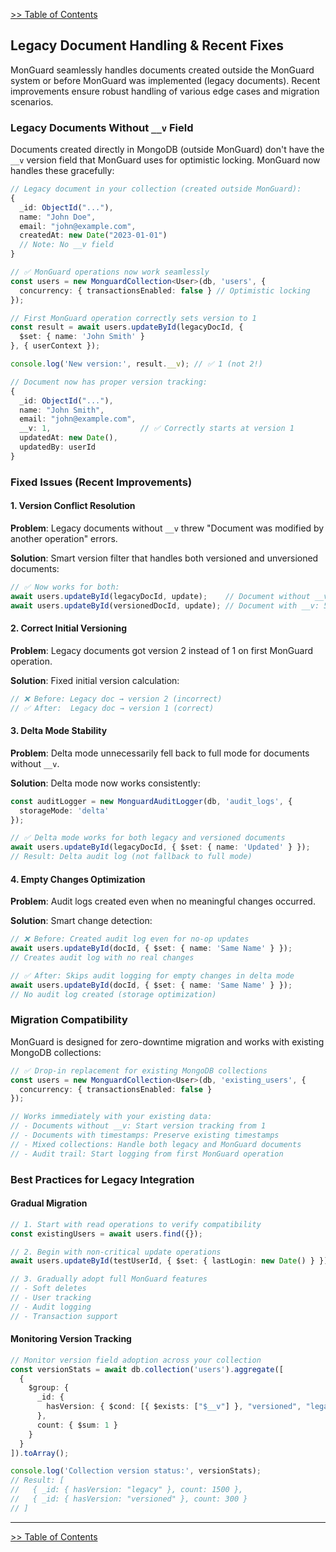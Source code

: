 [>> Table of Contents](/docs/README.md)

## Legacy Document Handling & Recent Fixes

MonGuard seamlessly handles documents created outside the MonGuard system or before MonGuard was implemented (legacy documents). Recent improvements ensure robust handling of various edge cases and migration scenarios.

### Legacy Documents Without `__v` Field

Documents created directly in MongoDB (outside MonGuard) don't have the `__v` version field that MonGuard uses for optimistic locking. MonGuard now handles these gracefully:

```typescript
// Legacy document in your collection (created outside MonGuard):
{
  _id: ObjectId("..."),
  name: "John Doe", 
  email: "john@example.com",
  createdAt: new Date("2023-01-01")
  // Note: No __v field
}

// ✅ MonGuard operations now work seamlessly
const users = new MonguardCollection<User>(db, 'users', {
  concurrency: { transactionsEnabled: false } // Optimistic locking
});

// First MonGuard operation correctly sets version to 1
const result = await users.updateById(legacyDocId, { 
  $set: { name: 'John Smith' } 
}, { userContext });

console.log('New version:', result.__v); // ✅ 1 (not 2!)

// Document now has proper version tracking:
{
  _id: ObjectId("..."),
  name: "John Smith",
  email: "john@example.com", 
  __v: 1,                    // ✅ Correctly starts at version 1
  updatedAt: new Date(),
  updatedBy: userId
}
```

### Fixed Issues (Recent Improvements)

#### 1. **Version Conflict Resolution**
**Problem**: Legacy documents without `__v` threw "Document was modified by another operation" errors.

**Solution**: Smart version filter that handles both versioned and unversioned documents:
```typescript
// ✅ Now works for both:
await users.updateById(legacyDocId, update);    // Document without __v
await users.updateById(versionedDocId, update); // Document with __v: 5
```

#### 2. **Correct Initial Versioning** 
**Problem**: Legacy documents got version 2 instead of 1 on first MonGuard operation.

**Solution**: Fixed initial version calculation:
```typescript
// ❌ Before: Legacy doc → version 2 (incorrect)
// ✅ After:  Legacy doc → version 1 (correct)
```

#### 3. **Delta Mode Stability**
**Problem**: Delta mode unnecessarily fell back to full mode for documents without `__v`.

**Solution**: Delta mode now works consistently:
```typescript
const auditLogger = new MonguardAuditLogger(db, 'audit_logs', {
  storageMode: 'delta'
});

// ✅ Delta mode works for both legacy and versioned documents
await users.updateById(legacyDocId, { $set: { name: 'Updated' } });
// Result: Delta audit log (not fallback to full mode)
```

#### 4. **Empty Changes Optimization**
**Problem**: Audit logs created even when no meaningful changes occurred.

**Solution**: Smart change detection:
```typescript
// ❌ Before: Created audit log even for no-op updates
await users.updateById(docId, { $set: { name: 'Same Name' } });
// Creates audit log with no real changes

// ✅ After: Skips audit logging for empty changes in delta mode
await users.updateById(docId, { $set: { name: 'Same Name' } });
// No audit log created (storage optimization)
```

### Migration Compatibility

MonGuard is designed for zero-downtime migration and works with existing MongoDB collections:

```typescript
// ✅ Drop-in replacement for existing MongoDB collections
const users = new MonguardCollection<User>(db, 'existing_users', {
  concurrency: { transactionsEnabled: false }
});

// Works immediately with your existing data:
// - Documents without __v: Start version tracking from 1
// - Documents with timestamps: Preserve existing timestamps  
// - Mixed collections: Handle both legacy and MonGuard documents
// - Audit trail: Start logging from first MonGuard operation
```

### Best Practices for Legacy Integration

#### Gradual Migration
```typescript
// 1. Start with read operations to verify compatibility
const existingUsers = await users.find({});

// 2. Begin with non-critical update operations
await users.updateById(testUserId, { $set: { lastLogin: new Date() } });

// 3. Gradually adopt full MonGuard features
// - Soft deletes
// - User tracking  
// - Audit logging
// - Transaction support
```

#### Monitoring Version Tracking
```typescript
// Monitor version field adoption across your collection
const versionStats = await db.collection('users').aggregate([
  {
    $group: {
      _id: { 
        hasVersion: { $cond: [{ $exists: ["$__v"] }, "versioned", "legacy"] }
      },
      count: { $sum: 1 }
    }
  }
]).toArray();

console.log('Collection version status:', versionStats);
// Result: [
//   { _id: { hasVersion: "legacy" }, count: 1500 },
//   { _id: { hasVersion: "versioned" }, count: 300 }
// ]
```


---

[>> Table of Contents](/docs/README.md)
